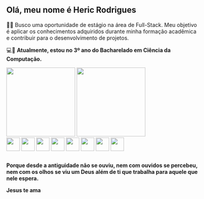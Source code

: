 ## Olá, meu nome é Heric Rodrigues

🚀🚀  Busco uma oportunidade de estágio na área de Full-Stack. Meu objetivo é aplicar os conhecimentos adquiridos durante minha formação acadêmica e contribuir para o desenvolvimento de projetos.


💻📓  **Atualmente, estou no 3º ano do Bacharelado em Ciência da Computação.**


<div> 
  <img height="180em" src="https://github-readme-stats.vercel.app/api?username=HericRodrigues&show_icons=true&theme=merko" />
  <img height="180em" src="https://github-readme-stats.vercel.app/api/top-langs/?username=HericRodrigues&layout=compact&langs_count=16&theme=merko" />
</div>
  
<div>
  <img align="center" height="35" widht="45" src="https://cdn.jsdelivr.net/gh/devicons/devicon@latest/icons/java/java-original.svg" />
  <img align="center" height="35" widht="45" src="https://cdn.jsdelivr.net/gh/devicons/devicon@latest/icons/python/python-original.svg" />
  <img align="center" height="35" widht="45" src="https://cdn.jsdelivr.net/gh/devicons/devicon@latest/icons/javascript/javascript-original.svg" />
  <img align="center" height="35" widht="45" src="https://cdn.jsdelivr.net/gh/devicons/devicon@latest/icons/c/c-original.svg" />
  <img align="center" height="35" widht="45" src="https://cdn.jsdelivr.net/gh/devicons/devicon@latest/icons/csharp/csharp-original.svg" />
  <img align="center" height="35" widht="45" src="https://cdn.jsdelivr.net/gh/devicons/devicon@latest/icons/mysql/mysql-original.svg" /> 
             
  <img align="center" height="35" widht="45"  src="https://cdn.jsdelivr.net/gh/devicons/devicon@latest/icons/css3/css3-original.svg" />
  <img align="center" height="35" widht="45"  src="https://cdn.jsdelivr.net/gh/devicons/devicon@latest/icons/html5/html5-original.svg" />
  
</div>

##
**Porque desde a antiguidade não se ouviu, nem com ouvidos se percebeu, nem com os olhos se viu um Deus além de ti que trabalha para aquele que nele espera.**


**Jesus te ama**
